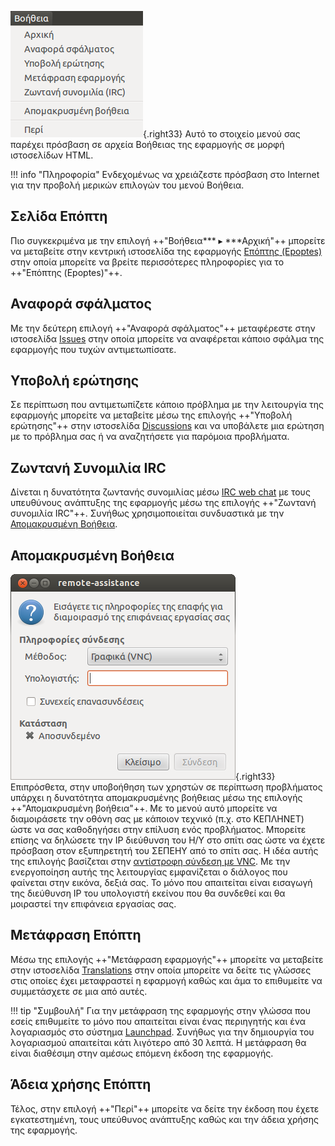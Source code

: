 ![Epoptes_help.png](Epoptes_help.png){.right33}
Αυτό το στοιχείο μενού σας παρέχει πρόσβαση σε αρχεία Βοήθειας της εφαρμογής
σε μορφή ιστοσελίδων HTML.

!!! info "Πληροφορία"
    Ενδεχομένως να χρειάζεστε πρόσβαση στο Internet για την προβολή
    μερικών επιλογών του μενού Βοήθεια.

## Σελίδα Επόπτη

Πιο συγκεκριμένα με την επιλογή ++"Βοήθεια*** ▸ ***Αρχική"++ μπορείτε να
μεταβείτε στην κεντρική ιστοσελίδα της εφαρμογής
[Επόπτης (Epoptes)](http://www.epoptes.org)
στην οποία μπορείτε να βρείτε περισσότερες πληροφορίες για το ++"Επόπτης (Epoptes)"++.

## Αναφορά σφάλματος

Με την δεύτερη επιλογή ++"Αναφορά σφάλματος"++ μεταφέρεστε στην ιστοσελίδα
[Issues](https://github.com/epoptes/epoptes/issues) στην οποία μπορείτε να
αναφέρεται κάποιο σφάλμα της εφαρμογής που τυχών αντιμετωπίσατε.

## Υποβολή ερώτησης

Σε περίπτωση που αντιμετωπίζετε κάποιο πρόβλημα με την λειτουργία της
εφαρμογής μπορείτε να μεταβείτε μέσω της επιλογής ++"Υποβολή ερώτησης"++ στην ιστοσελίδα
[Discussions](https://github.com/epoptes/epoptes/discussions)
και να υποβάλετε μια ερώτηση με το πρόβλημα σας ή να αναζητήσετε για παρόμοια προβλήματα.

## Ζωντανή Συνομιλία IRC

Δίνεται η δυνατότητα ζωντανής συνομιλίας μέσω
[IRC web chat](https://ts.sch.gr/wiki/IRC) με τους υπευθύνους ανάπτυξης της εφαρμογής μέσω
της επιλογής ++"Ζωντανή συνομιλία IRC"++. Συνήθως χρησιμοποιείται συνδυαστικά με την
[Απομακρυσμένη Βοήθεια](#απομακρυσμένη-βοήθεια).

## Απομακρυσμένη Βοήθεια

![Epoptes_remote_assistance.png](Epoptes_remote_assistance.png){.right33}
Επιπρόσθετα, στην υποβοήθηση των χρηστών σε περίπτωση προβλήματος υπάρχει η δυνατότητα
απομακρυσμένης βοήθειας μέσω της επιλογής ++"Απομακρυσμένη βοήθεια"++.
Με το μενού αυτό μπορείτε να διαμοιράσετε την οθόνη σας με κάποιον τεχνικό (π.χ. στο
ΚΕΠΛΗΝΕΤ) ώστε να σας καθοδηγήσει στην επίλυση ενός προβλήματος.
Μπορείτε επίσης να δηλώσετε την IP διεύθυνση του Η/Υ στο σπίτι σας ώστε
να έχετε πρόσβαση στον εξυπηρετητή του ΣΕΠΕΗΥ από το σπίτι σας. Η ιδέα
αυτής της επιλογής βασίζεται στην
[αντίστροφη σύνδεση με VNC](../Προχωρημένα/Απομακρυσμένη_πρόσβαση.md#πρόσβαση-με-vnc).
Με την ενεργοποίηση αυτής της λειτουργίας εμφανίζεται ο διάλογος που
φαίνεται στην εικόνα, δεξιά σας. Το μόνο που απαιτείται είναι
εισαγωγή της διεύθυνση IP του υπολογιστή εκείνου που θα συνδεθεί
και θα μοιραστεί την επιφάνεια εργασίας σας.

## Μετάφραση Επόπτη

Μέσω της επιλογής ++"Μετάφραση εφαρμογής"++ μπορείτε να μεταβείτε στην ιστοσελίδα
[Translations](https://epoptes.org/translations/) στην οποία μπορείτε
να δείτε τις γλώσσες στις οποίες έχει μεταφραστεί η εφαρμογή καθώς και
άμα το επιθυμείτε να συμμετάσχετε σε μια από αυτές.

!!! tip "Συμβουλή"
    Για την μετάφραση της εφαρμογής στην γλώσσα που εσείς επιθυμείτε το μόνο που απαιτείται είναι ένας περιηγητής και ένα λογαριασμός στο σύστημα [Launchpad](https://launchpad.net/). Συνήθως για την δημιουργία του λογαριασμού απαιτείται κάτι λιγότερο από 30 λεπτά. Η μετάφραση θα είναι διαθέσιμη στην αμέσως επόμενη έκδοση της εφαρμογής.

## Άδεια χρήσης Επόπτη

Τέλος, στην επιλογή ++"Περί"++ μπορείτε να δείτε την έκδοση που έχετε
εγκατεστημένη, τους υπεύθυνος ανάπτυξης καθώς και την άδεια
χρήσης της εφαρμογής.
